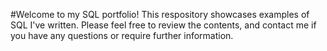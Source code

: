 #Welcome to my SQL portfolio! This respository showcases examples of SQL I've written. Please feel free to review the contents, and contact me if you have any questions or require further information.
